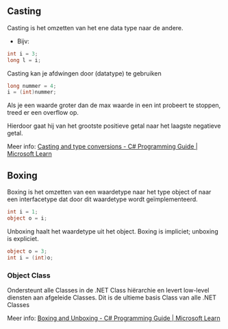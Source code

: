 ## Casting

Casting is het omzetten van het ene data type naar de andere.
- Bijv:
```c#
int i = 3;
long l = i;
```
Casting kan je afdwingen door (datatype) te gebruiken
```c#
long nummer = 4;
i = (int)nummer;
```
Als je een waarde groter dan de max waarde in een int probeert te stoppen, treed er een overflow op.

Hierdoor gaat hij van het grootste positieve getal naar het laagste negatieve getal.

Meer info:
[Casting and type conversions - C# Programming Guide | Microsoft Learn](https://learn.microsoft.com/en-us/dotnet/csharp/programming-guide/types/casting-and-type-conversions)

## Boxing

Boxing is het omzetten van een waardetype naar het type object of naar een interfacetype dat door dit waardetype wordt geïmplementeerd.

```c#
int i = 1;
object o = i;
```

Unboxing haalt het waardetype uit het object. Boxing is impliciet; unboxing is expliciet.

```c#
object o = 3; 
int i = (int)o;
```

### Object Class

Ondersteunt alle Classes in de .NET Class hiërarchie en levert low-level diensten aan afgeleide Classes. Dit is de ultieme basis Class van alle .NET Classes

Meer info:
[Boxing and Unboxing - C# Programming Guide | Microsoft Learn](https://learn.microsoft.com/en-us/dotnet/csharp/programming-guide/types/boxing-and-unboxing)


